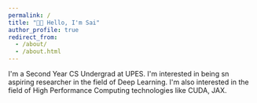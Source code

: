 ```yaml
---
permalink: /
title: "👋🏼 Hello, I'm Sai"
author_profile: true
redirect_from: 
  - /about/
  - /about.html
---
```


I'm a Second Year CS Undergrad at UPES.
I'm interested in being sn aspiring researcher in the field of Deep Learning.
I'm also interested in the field of High Performance Computing technologies like CUDA, JAX.

